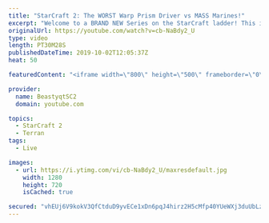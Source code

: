```yaml
---
title: "StarCraft 2: The WORST Warp Prism Driver vs MASS Marines!"
excerpt: "Welcome to a BRAND NEW Series on the StarCraft ladder! This is the \"Mass Marines to Grandmaster\" challenge, where the only attacking unit that I'm allowed to make is Marines - and that's it! I am allowed to make Medivacs just so that the gaemplay is not too monotonous, but I believe I could even make"
originalUrl: https://youtube.com/watch?v=cb-NaBdy2_U
type: video
length: PT30M28S
publishedDateTime: 2019-10-02T12:05:37Z
heat: 50

featuredContent: "<iframe width=\"800\" height=\"500\" frameborder=\"0\" src=\"https://www.youtube.com/embed/cb-NaBdy2_U\" allow=\"accelerometer; autoplay; encrypted-media; gyroscope; picture-in-picture\" allowfullscreen></iframe>"

provider:
  name: BeastyqtSC2
  domain: youtube.com

topics:
  - StarCraft 2
  - Terran
tags:
  - Live

images:
  - url: https://i.ytimg.com/vi/cb-NaBdy2_U/maxresdefault.jpg
    width: 1280
    height: 720
    isCached: true

secured: "vhEUj6V9kokV3QfCtduD9yvECe1xDn6pqJ4hirz2H5cMfp40YUeWXj3duUbLzPXQwIfaVBe4H4VwG6dWzc9SdxRkGhFKt9FA/HTARFUnzEUdu1Y2l39egIqzvzW8PHz6eLs2YAxUlF1Y+5ap9zO4q7NhyvILjhAMJDG4EuZ9Kw+SP10PEGXJk3rK2kX3hYrZAq0a4BJRh4u4pka7ly0ugf+Vx8e9JrXdhvUbJpWUeuszRJeOeHS6JG9vE7K2cmCsxWDPNaAnP5G/d+KnrP1/+q31XcLwjuwg82Un3RmTiG2ZnEXCUu0oi8G6J1KUKFLTg/6qtvxkbxFyZ1G1mQokAd/aR+LwiVcIHC4Qo5jGNdNHZD7Lqq15/L8CFPYqiBVDdy23sNc4aL+jUcJUk8WYS7BC+8jVhSQAFrsx8VHCyR4=;qhI1djoWwKKtCvRf7iBPrg=="
---
```


